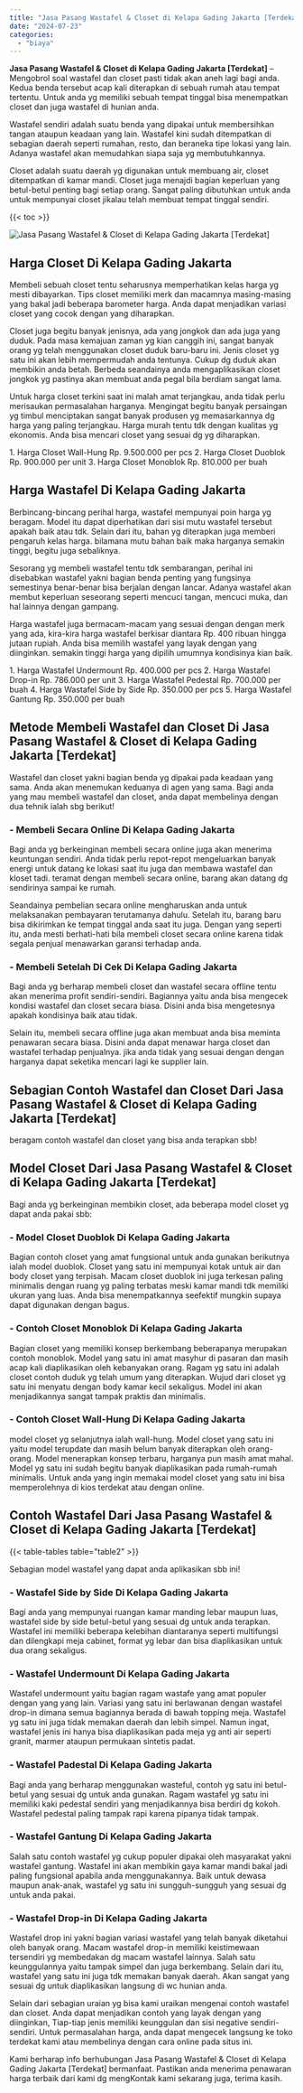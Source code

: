 ```yaml
---
title: "Jasa Pasang Wastafel & Closet di Kelapa Gading Jakarta [Terdekat]"
date: "2024-07-23"
categories: 
  - "biaya"
---
```


**Jasa Pasang Wastafel & Closet di Kelapa Gading Jakarta \[Terdekat\]** – Mengobrol soal wastafel dan closet pasti tidak akan aneh lagi bagi anda. Kedua benda tersebut acap kali diterapkan di sebuah rumah atau tempat tertentu. Untuk anda yg memiliki sebuah tempat tinggal bisa menempatkan closet dan juga wastafel di hunian anda.

Wastafel sendiri adalah suatu benda yang dipakai untuk membersihkan tangan ataupun keadaan yang lain. Wastafel kini sudah ditempatkan di sebagian daerah seperti rumahan, resto, dan beraneka tipe lokasi yang lain. Adanya wastafel akan memudahkan siapa saja yg membutuhkannya.

Closet adalah suatu daerah yg digunakan untuk membuang air, closet ditempatkan di kamar mandi. Closet juga menajdi bagian keperluan yang betul-betul penting bagi setiap orang. Sangat paling dibutuhkan untuk anda untuk mempunyai closet jikalau telah membuat tempat tinggal sendiri.

{{< toc >}}

![Jasa Pasang Wastafel & Closet di Kelapa Gading Jakarta [Terdekat]](/images/wastafel-closet-murah63.png)

## Harga Closet Di Kelapa Gading Jakarta

Membeli sebuah closet tentu seharusnya memperhatikan kelas harga yg mesti dibayarkan. Tips closet memiliki merk dan macamnya masing-masing yang bakal jadi beberapa barometer harga. Anda dapat menjadikan variasi closet yang cocok dengan yang diharapkan.

Closet juga begitu banyak jenisnya, ada yang jongkok dan ada juga yang duduk. Pada masa kemajuan zaman yg kian canggih ini, sangat banyak orang yg telah menggunakan closet duduk baru-baru ini. Jenis closet yg satu ini akan lebih mempermudah anda tentunya. Cukup dg duduk akan membikin anda betah. Berbeda seandainya anda mengaplikasikan closet jongkok yg pastinya akan membuat anda pegal bila berdiam sangat lama.

Untuk harga closet terkini saat ini malah amat terjangkau, anda tidak perlu merisaukan permasalahan harganya. Mengingat begitu banyak persaingan yg timbul menciptakan sangat banyak produsen yg memasarkannya dg harga yang paling terjangkau. Harga murah tentu tdk dengan kualitas yg ekonomis. Anda bisa mencari closet yang sesuai dg yg diharapkan.

1\. Harga Closet Wall-Hung Rp. 9.500.000 per pcs 2. Harga Closet Duoblok Rp. 900.000 per unit 3. Harga Closet Monoblok Rp. 810.000 per buah

## Harga Wastafel Di Kelapa Gading Jakarta

Berbincang-bincang perihal harga, wastafel mempunyai poin harga yg beragam. Model itu dapat diperhatikan dari sisi mutu wastafel tersebut apakah baik atau tdk. Selain dari itu, bahan yg diterapkan juga memberi pengaruh kelas harga. bilamana mutu bahan baik maka harganya semakin tinggi, begitu juga sebaliknya.

Sesorang yg membeli wastafel tentu tdk sembarangan, perihal ini disebabkan wastafel yakni bagian benda penting yang fungsinya semestinya benar-benar bisa berjalan dengan lancar. Adanya wastafel akan membut keperluan seseorang seperti mencuci tangan, mencuci muka, dan hal lainnya dengan gampang.

Harga wastafel juga bermacam-macam yang sesuai dengan dengan merk yang ada, kira-kira harga wastafel berkisar diantara Rp. 400 ribuan hingga jutaan rupiah. Anda bisa memilih wastafel yang layak dengan yang diinginkan. semakin tinggi harga yang dipilih umumnya kondisinya kian baik.

1\. Harga Wastafel Undermount Rp. 400.000 per pcs 2. Harga Wastafel Drop-in Rp. 786.000 per unit 3. Harga Wastafel Pedestal Rp. 700.000 per buah 4. Harga Wastafel Side by Side Rp. 350.000 per pcs 5. Harga Wastafel Gantung Rp. 350.000 per buah

## Metode Membeli Wastafel dan Closet Di Jasa Pasang Wastafel & Closet di Kelapa Gading Jakarta \[Terdekat\]

Wastafel dan closet yakni bagian benda yg dipakai pada keadaan yang sama. Anda akan menemukan keduanya di agen yang sama. Bagi anda yang mau membeli wastafel dan closet, anda dapat membelinya dengan dua tehnik ialah sbg berikut!

### \- Membeli Secara Online Di Kelapa Gading Jakarta

Bagi anda yg berkeinginan membeli secara online juga akan menerima keuntungan sendiri. Anda tidak perlu repot-repot mengeluarkan banyak energi untuk datang ke lokasi saat itu juga dan membawa wastafel dan kloset tadi. teramat dengan membeli secara online, barang akan datang dg sendirinya sampai ke rumah.

Seandainya pembelian secara online mengharuskan anda untuk melaksanakan pembayaran terutamanya dahulu. Setelah itu, barang baru bisa dikirimkan ke tempat tinggal anda saat itu juga. Dengan yang seperti itu, anda mesti berhati-hati bila membeli closet secara online karena tidak segala penjual menawarkan garansi terhadap anda.

### \- Membeli Setelah Di Cek Di Kelapa Gading Jakarta

Bagi anda yg berharap membeli closet dan wastafel secara offline tentu akan menerima profit sendiri-sendiri. Bagiannya yaitu anda bisa mengecek kondisi wastafel dan closet secara biasa. Disini anda bisa mengetesnya apakah kondisinya baik atau tidak.

Selain itu, membeli secara offline juga akan membuat anda bisa meminta penawaran secara biasa. Disini anda dapat menawar harga closet dan wastafel terhadap penjualnya. jika anda tidak yang sesuai dengan dengan harganya dapat seketika mencari lagi ke supplier lain.

## Sebagian Contoh Wastafel dan Closet Dari Jasa Pasang Wastafel & Closet di Kelapa Gading Jakarta \[Terdekat\]

beragam contoh wastafel dan closet yang bisa anda terapkan sbb!

## Model Closet Dari Jasa Pasang Wastafel & Closet di Kelapa Gading Jakarta \[Terdekat\]

Bagi anda yg berkeinginan membikin closet, ada beberapa model closet yg dapat anda pakai sbb:

### \- Model Closet Duoblok Di Kelapa Gading Jakarta

Bagian contoh closet yang amat fungsional untuk anda gunakan berikutnya ialah model duoblok. Closet yang satu ini mempunyai kotak untuk air dan body closet yang terpisah. Macam closet duoblok ini juga terkesan paling minimalis dengan ruang yg paling terbatas meski kamar mandi tdk memiliki ukuran yang luas. Anda bisa menempatkannya seefektif mungkin supaya dapat digunakan dengan bagus.

### \- Contoh Closet Monoblok Di Kelapa Gading Jakarta

Bagian closet yang memiliki konsep berkembang beberapanya merupakan contoh monoblok. Model yang satu ini amat masyhur di pasaran dan masih acap kali diaplikasikan oleh kebanyakan orang. Ragam yg satu ini adalah closet contoh duduk yg telah umum yang diterapkan. Wujud dari closet yg satu ini menyatu dengan body kamar kecil sekaligus. Model ini akan menjadikannya sangat tampak praktis dan minimalis.

### \- Contoh Closet Wall-Hung Di Kelapa Gading Jakarta

model closet yg selanjutnya ialah wall-hung. Model closet yang satu ini yaitu model terupdate dan masih belum banyak diterapkan oleh orang-orang. Model menerapkan konsep terbaru, harganya pun masih amat mahal. Model yg satu ini sudah begitu banyak diaplikasikan pada rumah-rumah minimalis. Untuk anda yang ingin memakai model closet yang satu ini bisa memperolehnya di kios terdekat atau dengan online.

## Contoh Wastafel Dari Jasa Pasang Wastafel & Closet di Kelapa Gading Jakarta \[Terdekat\]

{{< table-tables table="table2" >}}

Sebagian model wastafel yang dapat anda aplikasikan sbb ini!

### \- Wastafel Side by Side Di Kelapa Gading Jakarta

Bagi anda yang mempunyai ruangan kamar manding lebar maupun luas, wastafel side by side betul-betul yang sesuai dg untuk anda terapkan. Wastafel ini memiliki beberapa kelebihan diantaranya seperti multifungsi dan dilengkapi meja cabinet, format yg lebar dan bisa diaplikasikan untuk dua orang sekaligus.

### \- Wastafel Undermount Di Kelapa Gading Jakarta

Wastafel undermount yaitu bagian ragam wastafe yang amat populer dengan yang yang lain. Variasi yang satu ini berlawanan dengan wastafel drop-in dimana semua bagiannya berada di bawah topping meja. Wastafel yg satu ini juga tidak memakan daerah dan lebih simpel. Namun ingat, wastafel jenis ini hanya bisa diaplikasikan pada meja yg anti air seperti granit, marmer ataupun permukaan sintetis padat.

### \- Wastafel Padestal Di Kelapa Gading Jakarta

Bagi anda yang berharap menggunakan wasteful, contoh yg satu ini betul-betul yang sesuai dg untuk anda gunakan. Ragam wastafel yg satu ini memiliki kaki pedestal sendiri yang menjadikannya bisa berdiri dg kokoh. Wastafel pedestal paling tampak rapi karena pipanya tidak tampak.

### \- Wastafel Gantung Di Kelapa Gading Jakarta

Salah satu contoh wastafel yg cukup populer dipakai oleh masyarakat yakni wastafel gantung. Wastafel ini akan membikin gaya kamar mandi bakal jadi paling fungsional apabila anda menggunakannya. Baik untuk dewasa maupun anak-anak, wastafel yg satu ini sungguh-sungguh yang sesuai dg untuk anda pakai.

### \- Wastafel Drop-in Di Kelapa Gading Jakarta

Wastafel drop ini yakni bagian variasi wastafel yang telah banyak diketahui oleh banyak orang. Macam wastafel drop-in memiliki keistimewaan tersendiri yg membedakan dg macam wastafel lainnya. Salah satu keunggulannya yaitu tampak simpel dan juga berkembang. Selain dari itu, wastafel yang satu ini juga tdk memakan banyak daerah. Akan sangat yang sesuai dg untuk diaplikasikan langsung di wc hunian anda.

Selain dari sebagian uraian yg bisa kami uraikan mengenai contoh wastafel dan closet. Anda dapat menjadikan contoh yang layak dengan yang diinginkan, Tiap-tiap jenis memiliki keunggulan dan sisi negative sendiri-sendiri. Untuk permasalahan harga, anda dapat mengecek langsung ke toko terdekat kami atau membelinya dengan cara online pada situs ini.

Kami berharap info berhubungan Jasa Pasang Wastafel & Closet di Kelapa Gading Jakarta \[Terdekat\] bermanfaat. Pastikan anda menerima penawaran harga terbaik dari kami dg mengKontak kami sekarang juga, terima kasih.
